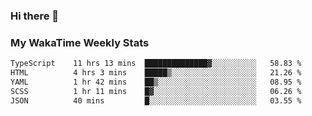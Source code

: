 ### Hi there 👋

<!--
**royschrauwen/royschrauwen** is a ✨ _special_ ✨ repository because its `README.md` (this file) appears on your GitHub profile.

Here are some ideas to get you started:

- 🔭 I’m currently working on ...
- 🌱 I’m currently learning ...
- 👯 I’m looking to collaborate on ...
- 🤔 I’m looking for help with ...
- 💬 Ask me about ...
- 📫 How to reach me: ...
- 😄 Pronouns: ...
- ⚡ Fun fact: ...
-->


### My WakaTime Weekly Stats
<!--START_SECTION:waka-->

```txt
TypeScript    11 hrs 13 mins  ██████████████▓░░░░░░░░░░   58.83 %
HTML          4 hrs 3 mins    █████▒░░░░░░░░░░░░░░░░░░░   21.26 %
YAML          1 hr 42 mins    ██▒░░░░░░░░░░░░░░░░░░░░░░   08.95 %
SCSS          1 hr 11 mins    █▓░░░░░░░░░░░░░░░░░░░░░░░   06.26 %
JSON          40 mins         █░░░░░░░░░░░░░░░░░░░░░░░░   03.55 %
```

<!--END_SECTION:waka-->

